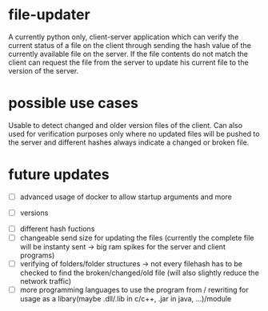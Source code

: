 # file-updater

A currently python only, client-server application which can verify the current status of a file on the client through sending the hash value of the currently available file on the server. If the file contents do not match the client can request the file from the server to update his current file to the version of the server. 

# possible use cases

Usable to detect changed and older version files of the client. Can also used for verification purposes only where no updated files will be pushed to the server and different hashes always indicate a changed or broken file.

# future updates

- [ ] advanced usage of docker to allow startup arguments and more
* [ ] versions
- [ ] different hash fuctions
- [ ] changeable send size for updating the files (currently the complete file will be instanty sent -> big ram spikes for the server and client programs)
- [ ] verifying of folders/folder structures -> not every filehash has to be checked to find the broken/changed/old file (will also slightly reduce the network traffic)
- [ ] more programming languages to use the program from / rewriting for usage as a libary(maybe .dll/.lib in c/c++, .jar in java, ...)/module

